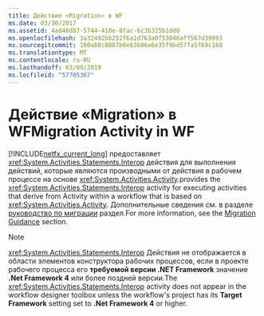 ```yaml
---
title: Действие «Migration» в WF
ms.date: 03/30/2017
ms.assetid: 4ad46db7-5744-410e-8fac-6c3b325b1dd0
ms.openlocfilehash: 3a32492bb252f6a1d763a0f53046aff567d39993
ms.sourcegitcommit: 160a88c8087b0e63606e6e35f9bd57fa5f69c168
ms.translationtype: MT
ms.contentlocale: ru-RU
ms.lasthandoff: 03/09/2019
ms.locfileid: "57705367"
---
```

# <a name="migration-activity-in-wf"></a><span data-ttu-id="ee3a0-102">Действие «Migration» в WF</span><span class="sxs-lookup"><span data-stu-id="ee3a0-102">Migration Activity in WF</span></span>
[!INCLUDE[netfx_current_long](../../../includes/netfx-current-long-md.md)] <span data-ttu-id="ee3a0-103">предоставляет <xref:System.Activities.Statements.Interop> действия для выполнения действий, которые являются производными от действия в рабочем процессе на основе <xref:System.Activities.Activity>.</span><span class="sxs-lookup"><span data-stu-id="ee3a0-103">provides the <xref:System.Activities.Statements.Interop> activity for executing activities that derive from Activity within a workflow that is based on <xref:System.Activities.Activity>.</span></span> <span data-ttu-id="ee3a0-104">Дополнительные сведения см. в разделе [руководство по миграции](migration-guidance.md) раздел.</span><span class="sxs-lookup"><span data-stu-id="ee3a0-104">For more information, see the [Migration Guidance](migration-guidance.md) section.</span></span>  
  
> [!NOTE]
>  <span data-ttu-id="ee3a0-105"><xref:System.Activities.Statements.Interop> Действия не отображается в области элементов конструктора рабочих процессов, если в проекте рабочего процесса его **требуемой версии .NET Framework** значение **.Net Framework 4** или более поздней версии.</span><span class="sxs-lookup"><span data-stu-id="ee3a0-105">The <xref:System.Activities.Statements.Interop> activity does not appear in the workflow designer toolbox unless the workflow's project has its **Target Framework** setting set to **.Net Framework 4** or higher.</span></span>
